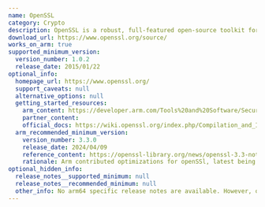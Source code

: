 ```yaml
---
name: OpenSSL
category: Crypto
description: OpenSSL is a robust, full-featured open-source toolkit for TLS (formerly SSL), DTLS and QUIC (currently client side only) protocols.
download_url: https://www.openssl.org/source/
works_on_arm: true
supported_minimum_version:
  version_number: 1.0.2
  release_date: 2015/01/22
optional_info:
  homepage_url: https://www.openssl.org/
  support_caveats: null
  alternative_options: null
  getting_started_resources:
    arm_content: https://developer.arm.com/Tools%20and%20Software/Security%20Library%20Projects
    partner_content:
    official_docs: https://wiki.openssl.org/index.php/Compilation_and_Installation
  arm_recommended_minimum_version:
    version_number: 3.3.0
    release_date: 2024/04/09
    reference_content: https://openssl-library.org/news/openssl-3.3-notes/
    rationale: Arm contributed optimizations for openSSl, latest being optimizations for AES-CTR for Neoverse V1 and V2.
optional_hidden_info:
  release_notes__supported_minimum: null
  release_notes__recommended_minimum: null
  other_info: No arm64 specific release notes are available. However, on [official page](https://www.openssl.org/policies/general-supplemental/platforms.html) linux-aarch64 support is mentioned in seconadary platforms.Installation and testing was done through tar file.
---
```

